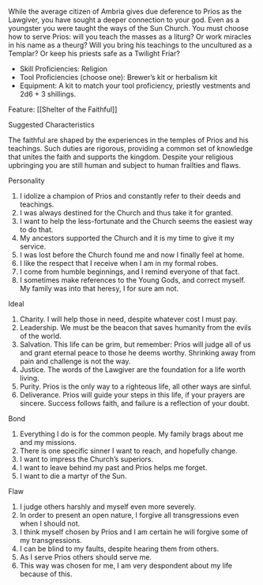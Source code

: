 
While the average citizen of Ambria gives due deference to Prios as the Lawgiver, you have sought a deeper connection to your god. Even as a youngster you were taught the ways of the Sun Church. You must choose how to serve Prios: will you teach the masses as a liturg? Or work miracles in his name as a theurg? Will you bring his teachings to the uncultured as a Templar? Or keep his priests safe as a Twilight Friar?

- Skill Proficiencies: Religion  
- Tool Proficiencies (choose one): Brewer’s kit or herbalism kit  
- Equipment: A kit to match your tool proficiency, priestly vestments and 2d6 + 3 shillings.

Feature: [[Shelter of the Faithful]]



Suggested Characteristics

The faithful are shaped by the experiences in the temples of Prios and his teachings. Such duties are rigorous, providing a common set of knowledge that unites the faith and supports the kingdom. Despite your religious upbringing you are still human and subject to human frailties and flaws.

Personality
1. I idolize a champion of Prios and constantly refer to their deeds and teachings.
2. I was always destined for the Church and thus take it for granted.
3. I want to help the less-fortunate and the Church seems the easiest way to do that.
4. My ancestors supported the Church and it is my time to give it my service.
5. I was lost before the Church found me and now I finally feel at home.
6. I like the respect that I receive when I am in my formal robes.
7. I come from humble beginnings, and I remind everyone of that fact.
8. I sometimes make references to the Young Gods, and correct myself. My family was into that heresy, I for sure am not.

Ideal
1. Charity. I will help those in need, despite whatever cost I must pay.
2. Leadership. We must be the beacon that saves humanity from the evils of the world.
3. Salvation. This life can be grim, but remember: Prios will judge all of us and grant eternal peace to those he deems worthy. Shrinking away from pain and challenge is not the way.
4. Justice. The words of the Lawgiver are the foundation for a life worth living.
5. Purity. Prios is the only way to a righteous life, all other ways are sinful.
6. Deliverance. Prios will guide your steps in this life, if your prayers are sincere. Success follows faith, and failure is a reflection of your doubt.

Bond
1. Everything I do is for the common people. My family brags about me and my missions.
2. There is one specific sinner I want to reach, and hopefully change.
3. I want to impress the Church’s superiors.
4. I want to leave behind my past and Prios helps me forget.
5. I want to die a martyr of the Sun.

Flaw
1. I judge others harshly and myself even more severely.
2. In order to present an open nature, I forgive all transgressions even when I should not.
3. I think myself chosen by Prios and I am certain he will forgive some of my transgressions.
4. I can be blind to my faults, despite hearing them from others.
5. As I serve Prios others should serve me.
6. This way was chosen for me, I am very despondent about my life because of this.
